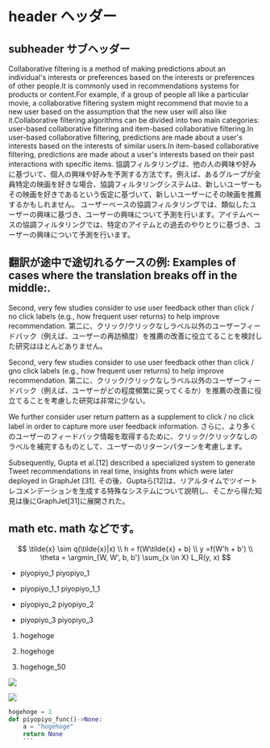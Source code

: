 # header ヘッダー

## subheader サブヘッダー

Collaborative filtering is a method of making predictions about an individual's interests or preferences based on the interests or preferences of other people.It is commonly used in recommendations systems for products or content.For example, if a group of people all like a particular movie, a collaborative filtering system might recommend that movie to a new user based on the assumption that the new user will also like it.Collaborative filtering algorithms can be divided into two main categories: user-based collaborative filtering and item-based collaborative filtering.In user-based collaborative filtering, predictions are made about a user's interests based on the interests of similar users.In item-based collaborative filtering, predictions are made about a user's interests based on their past interactions with specific items.
協調フィルタリングは、他の人の興味や好みに基づいて、個人の興味や好みを予測する方法です。例えば、あるグループが全員特定の映画を好きな場合、協調フィルタリングシステムは、新しいユーザーもその映画を好きであるという仮定に基づいて、新しいユーザーにその映画を推薦するかもしれません。 ユーザーベースの協調フィルタリングでは、類似したユーザーの興味に基づき、ユーザーの興味について予測を行います。アイテムベースの協調フィルタリングでは、特定のアイテムとの過去のやりとりに基づき、ユーザーの興味について予測を行います。

## 翻訳が途中で途切れるケースの例: Examples of cases where the translation breaks off in the middle:.

Second, very few studies consider to use user feedback other than click / no click labels (e.g., how frequent user returns) to help improve recommendation.
第二に、クリック/クリックなしラベル以外のユーザーフィードバック（例えば、ユーザーの再訪頻度）を推薦の改善に役立てることを検討した研究はほとんどありません。

Second, very few studies consider to use user feedback other than click / gno click labels (e.g., how frequent user returns) to help improve recommendation.
第二に、クリック/クリックなしラベル以外のユーザーフィードバック（例えば、ユーザーがどの程度頻繁に戻ってくるか）を推薦の改善に役立てることを考慮した研究は非常に少ない。

We further consider user return pattern as a supplement to click / no click label in order to capture more user feedback information.
さらに、より多くのユーザーのフィードバック情報を取得するために、クリック/クリックなしのラベルを補完するものとして、ユーザーのリターンパターンを考慮します。

Subsequently, Gupta et al.[12] described a specialized system to generate Tweet recommendations in real time, insights from which were later deployed in GraphJet [31].
その後、Guptaら[12]は、リアルタイムでツイートレコメンデーションを生成する特殊なシステムについて説明し、そこから得た知見は後にGraphJet[31]に展開された。

## math etc. math などです。

$$
\tilde{x} \sim q(\tilde{x}|x) \\
h = f(W\tilde{x} + b) \\
y =f(W'h + b') \\
\theta = \argmin_{W, W', b, b'} \sum_{x \in X} L_R(y, x)
$$

- piyopiyo_1 piyopiyo_1

- piyopiyo_1_1 piyopiyo_1_1

- piyopiyo_2 piyopiyo_2

- piyopiyo_3 piyopiyo_3

1. hogehoge 

2. hogehoge 

3. hogehoge_50 

![](hogehoge.png)

<img src="hogehoge.png">

````python
hogehoge = 1
def piyopiyo_func()->None:
    a = "hogehoge"
    return None
    ```
````